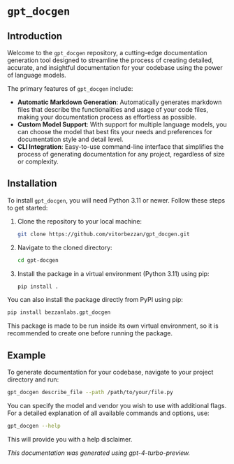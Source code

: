 # `gpt_docgen`

## Introduction

Welcome to the `gpt_docgen` repository, a cutting-edge documentation generation tool designed to streamline the process of creating detailed, accurate, and insightful documentation for your codebase using the power of language models. 

The primary features of `gpt_docgen` include:

- **Automatic Markdown Generation**: Automatically generates markdown files that describe the functionalities and usage of your code files, making your documentation process as effortless as possible.
- **Custom Model Support**: With support for multiple language models, you can choose the model that best fits your needs and preferences for documentation style and detail level.
- **CLI Integration**: Easy-to-use command-line interface that simplifies the process of generating documentation for any project, regardless of size or complexity.

## Installation

To install `gpt_docgen`, you will need Python 3.11 or newer. Follow these steps to get started:

1. Clone the repository to your local machine:
   ```bash
   git clone https://github.com/vitorbezzan/gpt_docgen.git
   ```
2. Navigate to the cloned directory:
   ```bash
   cd gpt-docgen
   ```
3. Install the package in a virtual environment (Python 3.11) using pip:
   ```bash
   pip install .
   ```

You can also install the package directly from PyPI using pip:
    
```bash
pip install bezzanlabs.gpt_docgen
```

This package is made to be run inside its own virtual environment, so it is recommended to create one before running the package.

## Example

To generate documentation for your codebase, navigate to your project directory and run:

```bash
gpt_docgen describe_file --path /path/to/your/file.py
```

You can specify the model and vendor you wish to use with additional flags. For a detailed explanation of all available commands and options, use:

```bash
gpt_docgen --help
```

This will provide you with a help disclaimer.



*This documentation was generated using gpt-4-turbo-preview.*